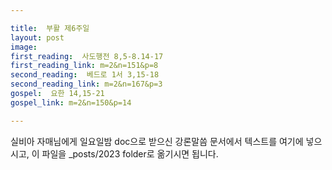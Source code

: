 ```yaml
---

title:  부활 제6주일
layout: post 
image:  
first_reading:  사도행전 8,5-8.14-17
first_reading_link: m=2&n=151&p=8
second_reading:  베드로 1서 3,15-18
second_reading_link: m=2&n=167&p=3
gospel:  요한 14,15-21
gospel_link: m=2&n=150&p=14

---
```



실비아 자매님에게 일요일밤 doc으로 받으신
강론말씀 문서에서
텍스트를 여기에 넣으시고,
이 파일을 _posts/2023 folder로 옮기시면 됩니다.
